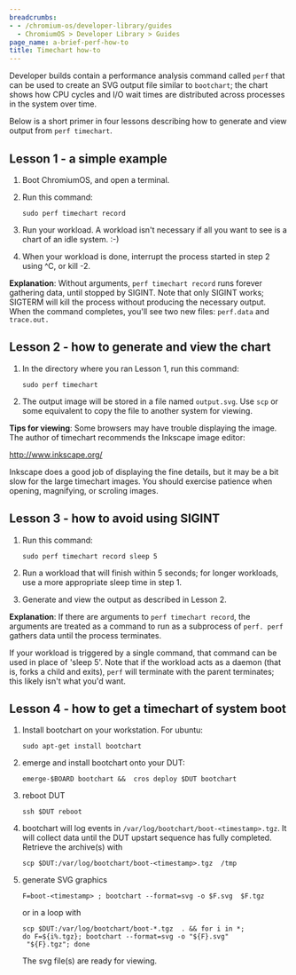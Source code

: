 ```yaml
---
breadcrumbs:
- - /chromium-os/developer-library/guides
  - ChromiumOS > Developer Library > Guides
page_name: a-brief-perf-how-to
title: Timechart how-to
---
```


Developer builds contain a performance analysis command called `perf` that can
be used to create an SVG output file similar to `bootchart`; the chart shows how
CPU cycles and I/O wait times are distributed across processes in the system
over time.

Below is a short primer in four lessons describing how to generate and view
output from `perf timechart`.

## Lesson 1 - a simple example

1.  Boot ChromiumOS, and open a terminal.
2.  Run this command:

    ```none
    sudo perf timechart record
    ```

3.  Run your workload. A workload isn't necessary if all you want to see
            is a chart of an idle system. :-)
4.  When your workload is done, interrupt the process started in step 2
            using ^C, or kill -2.

**Explanation**: Without arguments, `perf timechart record` runs forever
gathering data, until stopped by SIGINT. Note that only SIGINT works; SIGTERM
will kill the process without producing the necessary output. When the command
completes, you'll see two new files: `perf.data` and `trace.out.`

## Lesson 2 - how to generate and view the chart

1.  In the directory where you ran Lesson 1, run this command:

    ```none
    sudo perf timechart
    ```

2.  The output image will be stored in a file named `output.svg`. Use
            `scp` or some equivalent to copy the file to another system for
            viewing.

**Tips for viewing**: Some browsers may have trouble displaying the image. The
author of timechart recommends the Inkscape image editor:

<http://www.inkscape.org/>

Inkscape does a good job of displaying the fine details, but it may be a bit
slow for the large timechart images. You should exercise patience when opening,
magnifying, or scroling images.

## Lesson 3 - how to avoid using SIGINT

1.  Run this command:

    ```none
    sudo perf timechart record sleep 5
    ```

2.  Run a workload that will finish within 5 seconds; for longer
            workloads, use a more appropriate sleep time in step 1.
3.  Generate and view the output as described in Lesson 2.

**Explanation**: If there are arguments to `perf timechart record`, the
arguments are treated as a command to run as a subprocess of `perf. perf`
gathers data until the process terminates.

If your workload is triggered by a single command, that command can be used in
place of 'sleep 5'. Note that if the workload acts as a daemon (that is, forks a
child and exits), `perf` will terminate with the parent terminates; this likely
isn't what you'd want.

## Lesson 4 - how to get a timechart of system boot

1.  Install bootchart on your workstation. For ubuntu:

    ```none
    sudo apt-get install bootchart
    ```

2.  emerge and install bootchart onto your DUT:

    ```none
    emerge-$BOARD bootchart &&  cros deploy $DUT bootchart
    ```

3.  reboot DUT

    ```none
    ssh $DUT reboot
    ```

4.  bootchart will log events in
            `/var/log/bootchart/boot-<timestamp>.tgz`. It will collect data
            until the DUT upstart sequence has fully completed. Retrieve the
            archive(s) with

    ```none
    scp $DUT:/var/log/bootchart/boot-<timestamp>.tgz  /tmp
    ```

5.  generate SVG graphics

    ```none
    F=boot-<timestamp> ; bootchart --format=svg -o $F.svg  $F.tgz
    ```

    or in a loop with

    ```none
    scp $DUT:/var/log/bootchart/boot-*.tgz  . && for i in *; do F=${i%.tgz}; bootchart --format=svg -o "${F}.svg"  "${F}.tgz"; done
    ```

    The svg file(s) are ready for viewing.
